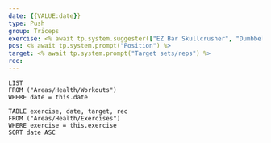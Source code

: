```yaml
---
date: {{VALUE:date}}
type: Push
group: Triceps
exercise: <% await tp.system.suggester(["EZ Bar Skullcrusher", "Dumbbell SkullCrusher", "Overhead Dumbbell Extension", "Overhead Cable Extension", "Single Arm Cable Extension (Overhand)", "Close Grip Bench", "Dips (Triceps)", "Tricep Cable Extension V grip", "Tricep Cable Extension Rope", "Triangle Pushups", "Dumbbell Kickbacks", "Tricep Cable Extension Bar", "Cable Tricep Kickback"], ["EZ Bar Skullcrusher", "Dumbbell SkullCrusher", "Overhead Dumbbell Extension", "Overhead Cable Extension", "Single Arm Cable Extension (Overhand)", "Close Grip Bench", "Dips (Triceps)", "Tricep Cable Extension V grip", "Tricep Cable Extension Rope", "Triangle Pushups", "Dumbbell Kickbacks", "Tricep Cable Extension Bar", "Cable Tricep Kickback"]) %>
pos: <% await tp.system.prompt("Position") %>
target: <% await tp.system.prompt("Target sets/reps") %>
rec:
---
```


```dataview
LIST
FROM ("Areas/Health/Workouts")
WHERE date = this.date
```

```dataview
TABLE exercise, date, target, rec
FROM ("Areas/Health/Exercises")
WHERE exercise = this.exercise
SORT date ASC
```